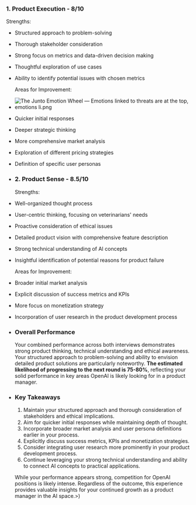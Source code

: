 ### 1. Product Execution - 8/10

Strengths:
- Structured approach to problem-solving
- Thorough stakeholder consideration
- Strong focus on metrics and data-driven decision making
- Thoughtful exploration of use cases
- Ability to identify potential issues with chosen metrics
  
  Areas for Improvement:
- ![The Junto Emotion Wheel — Emotions linked to threats are at the top, emotions li.png](../assets/The_Junto_Emotion_Wheel_—_Emotions_linked_to_threats_are_at_the_top,_emotions_li_1729517708253_0.png)
- Quicker initial responses
- Deeper strategic thinking
- More comprehensive market analysis
- Exploration of different pricing strategies
- Definition of specific user personas
- ### 2. Product Sense - 8.5/10
  
  Strengths:
- Well-organized thought process
- User-centric thinking, focusing on veterinarians' needs
- Proactive consideration of ethical issues
- Detailed product vision with comprehensive feature description
- Strong technical understanding of AI concepts
- Insightful identification of potential reasons for product failure
  
  Areas for Improvement:
- Broader initial market analysis
- Explicit discussion of success metrics and KPIs
- More focus on monetization strategy
- Incorporation of user research in the product development process
- ### Overall Performance
  Your combined performance across both interviews demonstrates strong product thinking, technical understanding and ethical awareness. Your structured approach to problem-solving and ability to envision detailed product solutions are particularly noteworthy. **The estimated likelihood of progressing to the next round is 75-80%**, reflecting your solid performance in key areas OpenAI is likely looking for in a product manager.
- ### Key Takeaways
  1. Maintain your structured approach and thorough consideration of stakeholders and ethical implications.
  2. Aim for quicker initial responses while maintaining depth of thought.
  3. Incorporate broader market analysis and user persona definitions earlier in your process.
  4. Explicitly discuss success metrics, KPIs and monetization strategies.
  5. Consider integrating user research more prominently in your product development process.
  6. Continue leveraging your strong technical understanding and ability to connect AI concepts to practical applications.
  
  While your performance appears strong, competition for OpenAI positions is likely intense. Regardless of the outcome, this experience provides valuable insights for your continued growth as a product manager in the AI space.>)